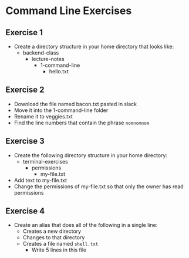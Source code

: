# Command Line Exercises

## Exercise 1

- Create a directory structure in your home directory that looks like:
  - backend-class
    - lecture-notes
      - 1-command-line
        - hello.txt

## Exercise 2

- Download the file named bacon.txt pasted in slack
- Move it into the 1-command-line folder
- Rename it to veggies.txt
- Find the line numbers that contain the phrase `nomnomnom`

## Exercise 3

- Create the following directory structure in your home directory:
  - terminal-exercises
    - permissions
      - my-file.txt
- Add text to my-file.txt
- Change the permissions of my-file.txt so that only the owner has read permissions

## Exercise 4

- Create an alias that does all of the following in a single line:
  - Creates a new directory
  - Changes to that directory
  - Creates a file named `shell.txt`
    - Write 5 lines in this file
